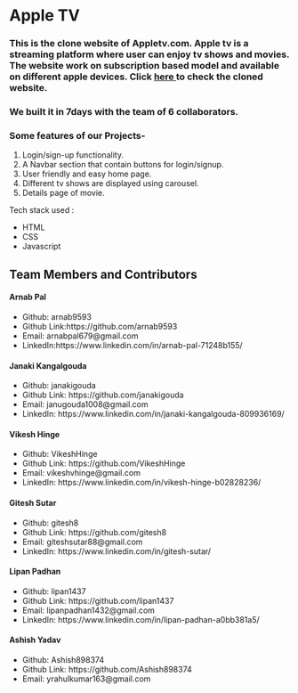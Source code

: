 <html>
<h1>
Apple TV </h1>

<h3>
  This is the clone website of Appletv.com. Apple tv is a streaming platform where user can enjoy tv shows and movies. The website work on subscription based model and available on different apple devices. Click <a href="https://lucent-parfait-62c9f0.netlify.app/"> here </a> to check the cloned website.
</h3>

<h3> We built it in 7days with the team of 6 collaborators.</h3>

<h3> Some features of our Projects-</h3>
<ol>
  <li>Login/sign-up functionality.</li>
  <li>A Navbar section that contain buttons for login/signup.</li>
  <li>User friendly and easy home page.</li>
  <li>Different tv shows are displayed using carousel.</li>
  <li>Details page of movie.</li>
</ol>

<p>Tech stack used :</p>
<ul>
  <li>HTML</li>
  <li>CSS</li>
  <li>Javascript</li>
</ul>

<h2>Team Members and Contributors</h2>

<h4>Arnab Pal</h4>
<ul>
  <li>Github: arnab9593</li>
  <li>Github Link:https://github.com/arnab9593</li>
  <li>Email: arnabpal679@gmail.com</li>
  <li>LinkedIn:https://www.linkedin.com/in/arnab-pal-71248b155/</li>
</ul>
  
<h4>Janaki Kangalgouda </h4>
<ul>
  <li>Github: janakigouda</li>
  <li>Github Link: https://github.com/janakigouda</li>
  <li>Email: janugouda1008@gmail.com</li>
  <li>LinkedIn: https://www.linkedin.com/in/janaki-kangalgouda-809936169/</li>
</ul>

 <h4>Vikesh Hinge</h4>
<ul>
  <li>Github: VikeshHinge </li>
  <li>Github Link: https://github.com/VikeshHinge</li>
  <li>Email: vikeshvhinge@gmail.com</li>
  <li>LinkedIn: https://www.linkedin.com/in/vikesh-hinge-b02828236/</li>
</ul>
  
 <h4>Gitesh Sutar</h4>
<ul>
  <li>Github: gitesh8 </li>
  <li>Github Link: https://github.com/gitesh8</li>
  <li>Email: giteshsutar88@gmail.com</li>
  <li>LinkedIn: https://www.linkedin.com/in/gitesh-sutar/</li>
</ul>
 
 <h4>Lipan Padhan</h4>
<ul>
  <li>Github: lipan1437 </li>
  <li>Github Link: https://github.com/lipan1437</li>
  <li>Email: lipanpadhan1432@gmail.com</li>
  <li>LinkedIn: https://www.linkedin.com/in/lipan-padhan-a0bb381a5/</li>
</ul> 
  
 <h4>Ashish Yadav</h4>
<ul>
  <li>Github: Ashish898374 </li>
  <li>Github Link: https://github.com/Ashish898374</li>
  <li>Email: yrahulkumar163@gmail.com</li>
</ul>  
